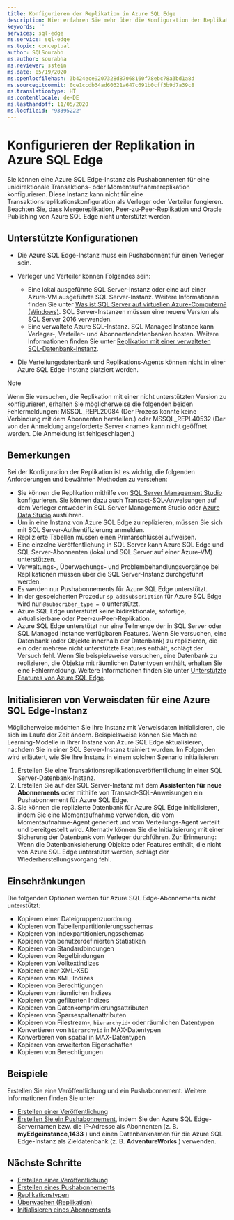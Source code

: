 ```yaml
---
title: Konfigurieren der Replikation in Azure SQL Edge
description: Hier erfahren Sie mehr über die Konfiguration der Replikation in Azure SQL Edge.
keywords: ''
services: sql-edge
ms.service: sql-edge
ms.topic: conceptual
author: SQLSourabh
ms.author: sourabha
ms.reviewer: sstein
ms.date: 05/19/2020
ms.openlocfilehash: 3b424ece9207328d87068160f78ebc78a3bd1a8d
ms.sourcegitcommit: 0ce1ccdb34ad60321a647c691b0cff3b9d7a39c8
ms.translationtype: HT
ms.contentlocale: de-DE
ms.lasthandoff: 11/05/2020
ms.locfileid: "93395222"
---
```

# <a name="configure-replication-to-azure-sql-edge"></a>Konfigurieren der Replikation in Azure SQL Edge 

Sie können eine Azure SQL Edge-Instanz als Pushabonnenten für eine unidirektionale Transaktions- oder Momentaufnahmereplikation konfigurieren. Diese Instanz kann nicht für eine Transaktionsreplikationskonfiguration als Verleger oder Verteiler fungieren. Beachten Sie, dass Mergereplikation, Peer-zu-Peer-Replikation und Oracle Publishing von Azure SQL Edge nicht unterstützt werden.

## <a name="supported-configurations"></a>Unterstützte Konfigurationen
  
- Die Azure SQL Edge-Instanz muss ein Pushabonnent für einen Verleger sein.
- Verleger und Verteiler können Folgendes sein:
   - Eine lokal ausgeführte SQL Server-Instanz oder eine auf einer Azure-VM ausgeführte SQL Server-Instanz. Weitere Informationen finden Sie unter [Was ist SQL Server auf virtuellen Azure-Computern? (Windows)](../azure-sql/virtual-machines/index.yml). SQL Server-Instanzen müssen eine neuere Version als SQL Server 2016 verwenden.
   - Eine verwaltete Azure SQL-Instanz. SQL Managed Instance kann Verleger-, Verteiler- und Abonnentendatenbanken hosten. Weitere Informationen finden Sie unter [Replikation mit einer verwalteten SQL-Datenbank-Instanz](/azure/sql-database/replication-with-sql-database-managed-instance/).

- Die Verteilungsdatenbank und Replikations-Agents können nicht in einer Azure SQL Edge-Instanz platziert werden.  

> [!NOTE]
> Wenn Sie versuchen, die Replikation mit einer nicht unterstützten Version zu konfigurieren, erhalten Sie möglicherweise die folgenden beiden Fehlermeldungen: MSSQL_REPL20084 (Der Prozess konnte keine Verbindung mit dem Abonnenten herstellen.) oder MSSQL_REPL40532 (Der von der Anmeldung angeforderte Server \<name> kann nicht geöffnet werden. Die Anmeldung ist fehlgeschlagen.)  

## <a name="remarks"></a>Bemerkungen

Bei der Konfiguration der Replikation ist es wichtig, die folgenden Anforderungen und bewährten Methoden zu verstehen:

- Sie können die Replikation mithilfe von [SQL Server Management Studio](/sql/ssms/download-sql-server-management-studio-ssms) konfigurieren. Sie können dazu auch Transact-SQL-Anweisungen auf dem Verleger entweder in SQL Server Management Studio oder [Azure Data Studio](/sql/azure-data-studio/download-azure-data-studio) ausführen.
- Um in eine Instanz von Azure SQL Edge zu replizieren, müssen Sie sich mit SQL Server-Authentifizierung anmelden.
- Replizierte Tabellen müssen einen Primärschlüssel aufweisen.
- Eine einzelne Veröffentlichung in SQL Server kann Azure SQL Edge und SQL Server-Abonnenten (lokal und SQL Server auf einer Azure-VM) unterstützen.  
- Verwaltungs-, Überwachungs- und Problembehandlungsvorgänge bei Replikationen müssen über die SQL Server-Instanz durchgeführt werden.  
- Es werden nur Pushabonnements für Azure SQL Edge unterstützt.  
- In der gespeicherten Prozedur `sp_addsubscription` für Azure SQL Edge wird nur `@subscriber_type = 0` unterstützt.  
- Azure SQL Edge unterstützt keine bidirektionale, sofortige, aktualisierbare oder Peer-zu-Peer-Replikation.
- Azure SQL Edge unterstützt nur eine Teilmenge der in SQL Server oder SQL Managed Instance verfügbaren Features. Wenn Sie versuchen, eine Datenbank (oder Objekte innerhalb der Datenbank) zu replizieren, die ein oder mehrere nicht unterstützte Features enthält, schlägt der Versuch fehl. Wenn Sie beispielsweise versuchen, eine Datenbank zu replizieren, die Objekte mit räumlichen Datentypen enthält, erhalten Sie eine Fehlermeldung. Weitere Informationen finden Sie unter [Unterstützte Features von Azure SQL Edge](features.md).

## <a name="initialize-reference-data-on-an-instance-of-azure-sql-edge"></a>Initialisieren von Verweisdaten für eine Azure SQL Edge-Instanz

Möglicherweise möchten Sie Ihre Instanz mit Verweisdaten initialisieren, die sich im Laufe der Zeit ändern. Beispielsweise können Sie Machine Learning-Modelle in Ihrer Instanz von Azure SQL Edge aktualisieren, nachdem Sie in einer SQL Server-Instanz trainiert wurden. Im Folgenden wird erläutert, wie Sie Ihre Instanz in einem solchen Szenario initialisieren:

1. Erstellen Sie eine Transaktionsreplikationsveröffentlichung in einer SQL Server-Datenbank-Instanz.  
2. Erstellen Sie auf der SQL Server-Instanz mit dem **Assistenten für neue Abonnements** oder mithilfe von Transact-SQL-Anweisungen ein Pushabonnement für Azure SQL Edge.  
3. Sie können die replizierte Datenbank für Azure SQL Edge initialisieren, indem Sie eine Momentaufnahme verwenden, die vom Momentaufnahme-Agent generiert und vom Verteilungs-Agent verteilt und bereitgestellt wird. Alternativ können Sie die Initialisierung mit einer Sicherung der Datenbank vom Verleger durchführen. Zur Erinnerung: Wenn die Datenbanksicherung Objekte oder Features enthält, die nicht von Azure SQL Edge unterstützt werden, schlägt der Wiederherstellungsvorgang fehl.

## <a name="limitations"></a>Einschränkungen

Die folgenden Optionen werden für Azure SQL Edge-Abonnements nicht unterstützt:

- Kopieren einer Dateigruppenzuordnung  
- Kopieren von Tabellenpartitionierungsschemas  
- Kopieren von Indexpartitionierungsschemas  
- Kopieren von benutzerdefinierten Statistiken  
- Kopieren von Standardbindungen  
- Kopieren von Regelbindungen  
- Kopieren von Volltextindizes  
- Kopieren einer XML-XSD  
- Kopieren von XML-Indizes  
- Kopieren von Berechtigungen  
- Kopieren von räumlichen Indizes  
- Kopieren von gefilterten Indizes  
- Kopieren von Datenkomprimierungsattributen  
- Kopieren von Sparsespaltenattributen  
- Kopieren von Filestream-, `hierarchyid`- oder räumlichen Datentypen
- Konvertieren von `hierarchyid` in MAX-Datentypen  
- Konvertieren von spatial in MAX-Datentypen  
- Kopieren von erweiterten Eigenschaften  
- Kopieren von Berechtigungen  

## <a name="examples"></a>Beispiele

Erstellen Sie eine Veröffentlichung und ein Pushabonnement. Weitere Informationen finden Sie unter
  
- [Erstellen einer Veröffentlichung](/sql/relational-databases/replication/publish/create-a-publication)
- [Erstellen Sie ein Pushabonnement](/sql/relational-databases/replication/create-a-push-subscription/), indem Sie den Azure SQL Edge-Servernamen bzw. die IP-Adresse als Abonnenten (z. B. **myEdgeinstance,1433** ) und einen Datenbanknamen für die Azure SQL Edge-Instanz als Zieldatenbank (z. B. **AdventureWorks** ) verwenden.  

## <a name="next-steps"></a>Nächste Schritte  

- [Erstellen einer Veröffentlichung](/sql/relational-databases/replication/publish/create-a-publication)
- [Erstellen eines Pushabonnements](/sql/relational-databases/replication/create-a-push-subscription/)
- [Replikationstypen](/sql/relational-databases/replication/types-of-replication)
- [Überwachen (Replikation)](/sql/relational-databases/replication/monitor/monitoring-replication)
- [Initialisieren eines Abonnements](/sql/relational-databases/replication/initialize-a-subscription)